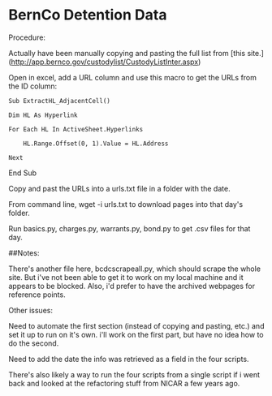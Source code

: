 # BernCo Detention Data

Procedure:

  Actually have been manually copying and pasting the full list from [this site.] (http://app.bernco.gov/custodylist/CustodyListInter.aspx)
  
  Open in excel, add a URL column and use this macro to get the URLs from the ID column:
  
    Sub ExtractHL_AdjacentCell()
  
    Dim HL As Hyperlink
  
    For Each HL In ActiveSheet.Hyperlinks
  
        HL.Range.Offset(0, 1).Value = HL.Address
  
    Next

End Sub

  Copy and past the URLs into a urls.txt file in a folder with the date.

  From command line, wget -i urls.txt to download pages into that day's folder.

  Run basics.py, charges.py, warrants.py, bond.py to get .csv files for that day.
  
##Notes:

There's another file here, bcdcscrapeall.py, which should scrape the whole site. But i've not been able to get it to work on my local machine and it appears to be blocked. Also, i'd prefer to have the archived webpages for reference points.

Other issues:

  Need to automate the first section (instead of copying and pasting, etc.) and set it up to run on it's own. i'll work on the first part, but have no idea how to do the second.
  
  Need to add the date the info was retrieved as a field in the four scripts.
  
  There's also likely a way to run the four scripts from a single script if i went back and looked at the refactoring stuff from NICAR a few years ago.
  

  
